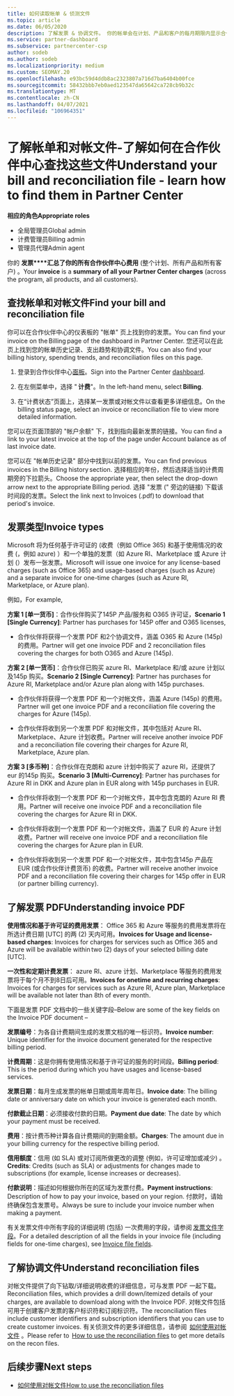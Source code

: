 ```yaml
---
title: 如何读取帐单 & 侦测文件
ms.topic: article
ms.date: 06/05/2020
description: 了解发票 & 协调文件。 你的帐单会在计划、产品和客户的每月期限内显示合作伙伴中心费用。
ms.service: partner-dashboard
ms.subservice: partnercenter-csp
author: sodeb
ms.author: sodeb
ms.localizationpriority: medium
ms.custom: SEOMAY.20
ms.openlocfilehash: e93bc59d4ddb8ac2323807a716d7ba6404b00fce
ms.sourcegitcommit: 58432bbb7eb0aed123547da65642ca728cb9b32c
ms.translationtype: MT
ms.contentlocale: zh-CN
ms.lasthandoff: 04/07/2021
ms.locfileid: "106964351"
---
```

# <a name="understand-your-bill-and-reconciliation-file---learn-how-to-find-them-in-partner-center"></a><span data-ttu-id="f2d67-104">了解帐单和对帐文件-了解如何在合作伙伴中心查找这些文件</span><span class="sxs-lookup"><span data-stu-id="f2d67-104">Understand your bill and reconciliation file - learn how to find them in Partner Center</span></span>


<span data-ttu-id="f2d67-105">**相应的角色**</span><span class="sxs-lookup"><span data-stu-id="f2d67-105">**Appropriate roles**</span></span>

- <span data-ttu-id="f2d67-106">全局管理员</span><span class="sxs-lookup"><span data-stu-id="f2d67-106">Global admin</span></span>
- <span data-ttu-id="f2d67-107">计费管理员</span><span class="sxs-lookup"><span data-stu-id="f2d67-107">Billing admin</span></span>
- <span data-ttu-id="f2d67-108">管理员代理</span><span class="sxs-lookup"><span data-stu-id="f2d67-108">Admin agent</span></span>


<span data-ttu-id="f2d67-109">你的 **发票\*\*\*\*汇总了你的所有合作伙伴中心费用** (整个计划、所有产品和所有客户) 。</span><span class="sxs-lookup"><span data-stu-id="f2d67-109">Your **invoice** is a **summary of all your Partner Center charges** (across the program, all products, and all customers).</span></span> 

## <a name="find-your-bill-and-reconciliation-file"></a><span data-ttu-id="f2d67-110">查找帐单和对帐文件</span><span class="sxs-lookup"><span data-stu-id="f2d67-110">Find your bill and reconciliation file</span></span> 

<span data-ttu-id="f2d67-111">你可以在合作伙伴中心的仪表板的 "帐单" 页上找到你的发票。</span><span class="sxs-lookup"><span data-stu-id="f2d67-111">You can find your invoice on the Billing page of the dashboard in Partner Center.</span></span> <span data-ttu-id="f2d67-112">您还可以在此页上找到您的帐单历史记录、支出趋势和协调文件。</span><span class="sxs-lookup"><span data-stu-id="f2d67-112">You can also find your billing history, spending trends, and reconciliation files on this page.</span></span> 

1. <span data-ttu-id="f2d67-113">登录到合作伙伴中心[面板](https://partner.microsoft.com/dashboard/home)。</span><span class="sxs-lookup"><span data-stu-id="f2d67-113">Sign into the Partner Center [dashboard](https://partner.microsoft.com/dashboard/home).</span></span> 

2. <span data-ttu-id="f2d67-114">在左侧菜单中，选择 " **计费**"。</span><span class="sxs-lookup"><span data-stu-id="f2d67-114">In the left-hand menu, select **Billing**.</span></span> 

3. <span data-ttu-id="f2d67-115">在“计费状态”页面上，选择某一发票或对帐文件以查看更多详细信息。</span><span class="sxs-lookup"><span data-stu-id="f2d67-115">On the billing status page, select an invoice or reconciliation file to view more detailed information.</span></span> 

<span data-ttu-id="f2d67-116">您可以在页面顶部的 "帐户余额" 下，找到指向最新发票的链接。</span><span class="sxs-lookup"><span data-stu-id="f2d67-116">You can find a link to your latest invoice at the top of the page under Account balance as of last invoice date.</span></span> 

<span data-ttu-id="f2d67-117">您可以在 "帐单历史记录" 部分中找到以前的发票。</span><span class="sxs-lookup"><span data-stu-id="f2d67-117">You can find previous invoices in the Billing history section.</span></span> <span data-ttu-id="f2d67-118">选择相应的年份，然后选择适当的计费周期旁的下拉箭头。</span><span class="sxs-lookup"><span data-stu-id="f2d67-118">Choose the appropriate year, then select the drop-down arrow next to the appropriate Billing period.</span></span> <span data-ttu-id="f2d67-119">选择 "发票 (" 旁边的链接) 下载该时间段的发票。</span><span class="sxs-lookup"><span data-stu-id="f2d67-119">Select the link next to Invoices (.pdf) to download that period's invoice.</span></span> 

## <a name="invoice-types"></a><span data-ttu-id="f2d67-120">发票类型</span><span class="sxs-lookup"><span data-stu-id="f2d67-120">Invoice types</span></span>

<span data-ttu-id="f2d67-121">Microsoft 将为任何基于许可证的 (收费（例如 Office 365) 和基于使用情况的收费 (，例如 azure) ）和一个单独的发票（如 Azure RI、Marketplace 或 Azure 计划 (）发布一张发票。</span><span class="sxs-lookup"><span data-stu-id="f2d67-121">Microsoft will issue one invoice for any license-based charges (such as Office 365) and usage-based charges (such as Azure) and a separate invoice for one-time charges (such as Azure RI, Marketplace, or Azure plan).</span></span>

<span data-ttu-id="f2d67-122">例如，</span><span class="sxs-lookup"><span data-stu-id="f2d67-122">For example,</span></span>  

<span data-ttu-id="f2d67-123">**方案 1 [单一货币]**：合作伙伴购买了145P 产品/服务和 O365 许可证，</span><span class="sxs-lookup"><span data-stu-id="f2d67-123">**Scenario 1 [Single Currency]**: Partner has purchases for 145P offer and O365 licenses,</span></span>  

- <span data-ttu-id="f2d67-124">合作伙伴将获得一个发票 PDF 和2个协调文件，涵盖 O365 和 Azure (145p) 的费用。</span><span class="sxs-lookup"><span data-stu-id="f2d67-124">Partner will get one invoice PDF and 2 reconciliation files covering the charges for both O365 and Azure (145p).</span></span>  

<span data-ttu-id="f2d67-125">**方案 2 [单一货币]**：合作伙伴已购买 azure RI、Marketplace 和/或 azure 计划以及145p 购买。</span><span class="sxs-lookup"><span data-stu-id="f2d67-125">**Scenario 2 [Single Currency]**: Partner has purchases for Azure RI, Marketplace and/or Azure plan along with 145p purchases.</span></span>

- <span data-ttu-id="f2d67-126">合作伙伴将获得一个发票 PDF 和一个对帐文件，涵盖 Azure (145p) 的费用。</span><span class="sxs-lookup"><span data-stu-id="f2d67-126">Partner will get one invoice PDF and a reconciliation file covering the charges for Azure (145p).</span></span> 

- <span data-ttu-id="f2d67-127">合作伙伴将收到另一个发票 PDF 和对帐文件，其中包括对 Azure RI、Marketplace、Azure 计划收费。</span><span class="sxs-lookup"><span data-stu-id="f2d67-127">Partner will receive another invoice PDF and a reconciliation file covering their charges for Azure RI, Marketplace, Azure plan.</span></span> 

<span data-ttu-id="f2d67-128">**方案 3 [多币种]**：合作伙伴在克朗和 azure 计划中购买了 azure RI，还提供了 eur 的145p 购买。</span><span class="sxs-lookup"><span data-stu-id="f2d67-128">**Scenario 3 [Multi-Currency]**: Partner has purchases for Azure RI in DKK and Azure plan in EUR along with 145p purchases in EUR.</span></span>

- <span data-ttu-id="f2d67-129">合作伙伴将收到一个发票 PDF 和一个对帐文件，其中包含克朗的 Azure RI 费用。</span><span class="sxs-lookup"><span data-stu-id="f2d67-129">Partner will receive one invoice PDF and a reconciliation file covering the charges for Azure RI in DKK.</span></span> 

- <span data-ttu-id="f2d67-130">合作伙伴将收到一个发票 PDF 和一个对帐文件，涵盖了 EUR 的 Azure 计划收费。</span><span class="sxs-lookup"><span data-stu-id="f2d67-130">Partner will receive one invoice PDF and a reconciliation file covering the charges for Azure plan in EUR.</span></span> 

- <span data-ttu-id="f2d67-131">合作伙伴将收到另一个发票 PDF 和一个对帐文件，其中包含145p 产品在 EUR (或合作伙伴计费货币) 的收费。</span><span class="sxs-lookup"><span data-stu-id="f2d67-131">Partner will receive another invoice PDF and a reconciliation file covering their charges for 145p offer in EUR (or partner billing currency).</span></span> 


## <a name="understanding-invoice-pdf"></a><span data-ttu-id="f2d67-132">了解发票 PDF</span><span class="sxs-lookup"><span data-stu-id="f2d67-132">Understanding invoice PDF</span></span> 

<span data-ttu-id="f2d67-133">**使用情况和基于许可证的费用发票**： Office 365 和 Azure 等服务的费用发票将在所选计费日期 [UTC] 的两 (2) 天内可用。</span><span class="sxs-lookup"><span data-stu-id="f2d67-133">**Invoices for Usage and license-based charges**: Invoices for charges for services such as Office 365 and Azure will be available within two (2) days of your selected billing date [UTC].</span></span>  

<span data-ttu-id="f2d67-134">**一次性和定期计费发票**： azure RI、azure 计划、Marketplace 等服务的费用发票将于每个月不到8日后可用。</span><span class="sxs-lookup"><span data-stu-id="f2d67-134">**Invoices for onetime and recurring charges**: Invoices for charges for services such as Azure RI, Azure plan, Marketplace will be available not later than 8th of every month.</span></span>  

<span data-ttu-id="f2d67-135">下面是发票 PDF 文档中的一些关键字段–</span><span class="sxs-lookup"><span data-stu-id="f2d67-135">Below are some of the key fields on the Invoice PDF document –</span></span>

<span data-ttu-id="f2d67-136">**发票编号**：为各自计费期间生成的发票文档的唯一标识符。</span><span class="sxs-lookup"><span data-stu-id="f2d67-136">**Invoice number**: Unique identifier for the invoice document generated for the respective billing period.</span></span> 

<span data-ttu-id="f2d67-137">**计费周期**：这是你拥有使用情况和基于许可证的服务的时间段。</span><span class="sxs-lookup"><span data-stu-id="f2d67-137">**Billing period**: This is the period during which you have usages and license-based services.</span></span> 

<span data-ttu-id="f2d67-138">**发票日期**：每月生成发票的帐单日期或周年周年日。</span><span class="sxs-lookup"><span data-stu-id="f2d67-138">**Invoice date**: The billing date or anniversary date on which your invoice is generated each month.</span></span> 

<span data-ttu-id="f2d67-139">**付款截止日期**：必须接收付款的日期。</span><span class="sxs-lookup"><span data-stu-id="f2d67-139">**Payment due date**: The date by which your payment must be received.</span></span> 

<span data-ttu-id="f2d67-140">**费用**：按计费币种计算各自计费期间的到期金额。</span><span class="sxs-lookup"><span data-stu-id="f2d67-140">**Charges**: The amount due in your billing currency for the respective billing period.</span></span> 

<span data-ttu-id="f2d67-141">**信用额度**：信用 (如 SLA) 或对订阅所做更改的调整 (例如，许可证增加或减少) 。</span><span class="sxs-lookup"><span data-stu-id="f2d67-141">**Credits**: Credits (such as SLA) or adjustments for changes made to subscriptions (for example, license increases or decreases).</span></span> 

<span data-ttu-id="f2d67-142">**付款说明**：描述如何根据你所在的区域为发票付费。</span><span class="sxs-lookup"><span data-stu-id="f2d67-142">**Payment instructions**: Description of how to pay your invoice, based on your region.</span></span> <span data-ttu-id="f2d67-143">付款时，请始终确保包含发票号。</span><span class="sxs-lookup"><span data-stu-id="f2d67-143">Always be sure to include your invoice number when making a payment.</span></span> 

<span data-ttu-id="f2d67-144">有关发票文件中所有字段的详细说明 (包括) 一次费用的字段，请参阅 [发票文件字段](invoice-file.md)。</span><span class="sxs-lookup"><span data-stu-id="f2d67-144">For a detailed description of all the fields in your invoice file (including fields for one-time charges), see [Invoice file fields](invoice-file.md).</span></span> 

## <a name="understand-reconciliation-files"></a><span data-ttu-id="f2d67-145">了解协调文件</span><span class="sxs-lookup"><span data-stu-id="f2d67-145">Understand reconciliation files</span></span>

 <span data-ttu-id="f2d67-146">对帐文件提供了向下钻取/详细说明收费的详细信息，可与发票 PDF 一起下载。</span><span class="sxs-lookup"><span data-stu-id="f2d67-146">Reconciliation files, which provides a drill down/itemized details of your charges, are available to download along with the Invoice PDF.</span></span> <span data-ttu-id="f2d67-147">对帐文件包括可用于创建客户发票的客户标识符和订阅标识符。</span><span class="sxs-lookup"><span data-stu-id="f2d67-147">The reconciliation files include customer identifiers and subscription identifiers that you can use to create customer invoices.</span></span> <span data-ttu-id="f2d67-148">有关侦测文件的更多详细信息，请参阅  [如何使用对帐文件](use-the-reconciliation-files.md) 。</span><span class="sxs-lookup"><span data-stu-id="f2d67-148">Please refer to  [How to use the reconciliation files](use-the-reconciliation-files.md) to get more details on the recon files.</span></span> 

## <a name="next-steps"></a><span data-ttu-id="f2d67-149">后续步骤</span><span class="sxs-lookup"><span data-stu-id="f2d67-149">Next steps</span></span>

- [<span data-ttu-id="f2d67-150">如何使用对帐文件</span><span class="sxs-lookup"><span data-stu-id="f2d67-150">How to use the reconciliation files</span></span>](use-the-reconciliation-files.md)